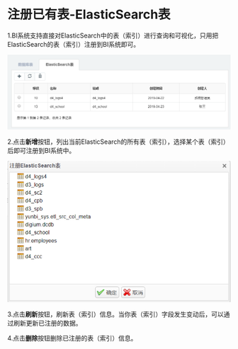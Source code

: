 # 注册已有表-ElasticSearch表

1.BI系统支持直接对ElasticSearch中的表（索引）进行查询和可视化，只用把ElasticSearch的表（索引）注册到BI系统即可。

![](/assets/import0012.png)

2.点击**新增**按钮，列出当前ElasticSearch的所有表（索引），选择某个表（索引）后即可注册到BI系统中。

![](/assets/import0013.png)

3.点击**刷新**按钮，刷新表（索引）信息。当你表（索引）字段发生变动后，可以通过刷新更新已注册的数据。

4.点击**删除**按钮删除已注册的表（索引）信息。


